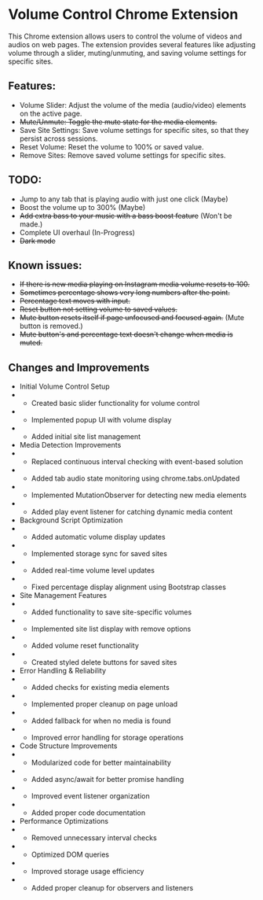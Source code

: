 # Volume Control Chrome Extension
This Chrome extension allows users to control the volume of videos and audios on web pages. The extension provides several features like adjusting volume through a slider, muting/unmuting, and saving volume settings for specific sites.

## Features:
+ Volume Slider: Adjust the volume of the media (audio/video) elements on the active page.
+ ~~Mute/Unmute: Toggle the mute state for the media elements.~~
+ Save Site Settings: Save volume settings for specific sites, so that they persist across sessions.
+ Reset Volume: Reset the volume to 100% or saved value.
+ Remove Sites: Remove saved volume settings for specific sites.

## TODO:
+ Jump to any tab that is playing audio with just one click (Maybe)
+ Boost the volume up to 300% (Maybe)
+ ~~Add extra bass to your music with a bass boost feature~~ (Won't be made.)
+ Complete UI overhaul (In-Progress)
+ ~~Dark mode~~

## Known issues:
+ ~~If there is new media playing on Instagram media volume resets to 100.~~
+ ~~Sometimes percentage shows very long numbers after the point.~~
+ ~~Percentage text moves with input.~~
+ ~~Reset button not setting volume to saved values.~~
+ ~~Mute button resets itself if page unfocused and focused again.~~ (Mute button is removed.)
+ ~~Mute button's and percentage text doesn't change when media is muted.~~

## Changes and Improvements
+ Initial Volume Control Setup
+ + Created basic slider functionality for volume control
+ + Implemented popup UI with volume display
+ + Added initial site list management
+ Media Detection Improvements
+ + Replaced continuous interval checking with event-based solution
+ + Added tab audio state monitoring using chrome.tabs.onUpdated
+ + Implemented MutationObserver for detecting new media elements
+ + Added play event listener for catching dynamic media content
+ Background Script Optimization
+ + Added automatic volume display updates
+ + Implemented storage sync for saved sites
+ + Added real-time volume level updates
+ + Fixed percentage display alignment using Bootstrap classes
+ Site Management Features
+ + Added functionality to save site-specific volumes
+ + Implemented site list display with remove options
+ + Added volume reset functionality
+ + Created styled delete buttons for saved sites
+ Error Handling & Reliability
+ + Added checks for existing media elements
+ + Implemented proper cleanup on page unload
+ + Added fallback for when no media is found
+ + Improved error handling for storage operations
+ Code Structure Improvements
+ + Modularized code for better maintainability
+ + Added async/await for better promise handling
+ + Improved event listener organization
+ + Added proper code documentation
+ Performance Optimizations
+ + Removed unnecessary interval checks
+ + Optimized DOM queries
+ + Improved storage usage efficiency
+ + Added proper cleanup for observers and listeners